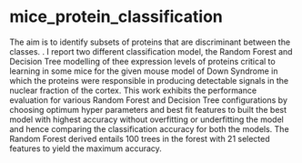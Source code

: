 # mice_protein_classification
The aim is to identify subsets of proteins that are discriminant between the classes. . I report two different classification model, the Random Forest and Decision Tree modelling of thee expression levels of proteins critical to learning in some mice for the given mouse model of Down Syndrome in which the proteins were responsible in producing detectable signals in the nuclear fraction of the cortex. This work exhibits the performance evaluation for various Random Forest and Decision Tree configurations by choosing optimum hyper parameters and best fit features to built the best model with highest accuracy without overfitting or underfitting the model and hence comparing the classification accuracy for both the models. The Random Forest derived entails 100 trees in the forest with 21 selected features to yield the maximum accuracy.
